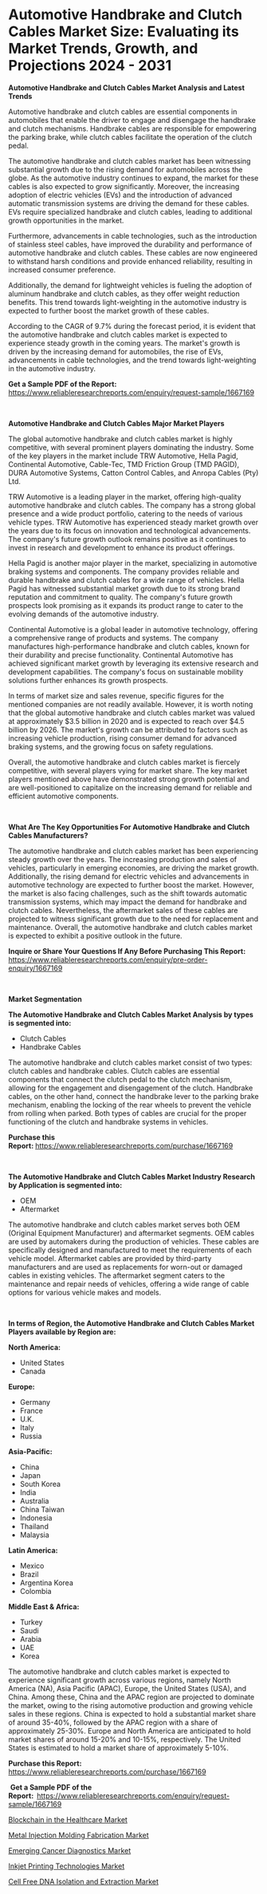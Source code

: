 <p><h1>Automotive Handbrake and Clutch Cables Market Size: Evaluating its Market Trends, Growth, and Projections 2024 - 2031</h1></p><p><strong>Automotive Handbrake and Clutch Cables Market Analysis and Latest Trends</strong></p>
<p><p>Automotive handbrake and clutch cables are essential components in automobiles that enable the driver to engage and disengage the handbrake and clutch mechanisms. Handbrake cables are responsible for empowering the parking brake, while clutch cables facilitate the operation of the clutch pedal.</p><p>The automotive handbrake and clutch cables market has been witnessing substantial growth due to the rising demand for automobiles across the globe. As the automotive industry continues to expand, the market for these cables is also expected to grow significantly. Moreover, the increasing adoption of electric vehicles (EVs) and the introduction of advanced automatic transmission systems are driving the demand for these cables. EVs require specialized handbrake and clutch cables, leading to additional growth opportunities in the market.</p><p>Furthermore, advancements in cable technologies, such as the introduction of stainless steel cables, have improved the durability and performance of automotive handbrake and clutch cables. These cables are now engineered to withstand harsh conditions and provide enhanced reliability, resulting in increased consumer preference.</p><p>Additionally, the demand for lightweight vehicles is fueling the adoption of aluminum handbrake and clutch cables, as they offer weight reduction benefits. This trend towards light-weighting in the automotive industry is expected to further boost the market growth of these cables.</p><p>According to the CAGR of 9.7% during the forecast period, it is evident that the automotive handbrake and clutch cables market is expected to experience steady growth in the coming years. The market's growth is driven by the increasing demand for automobiles, the rise of EVs, advancements in cable technologies, and the trend towards light-weighting in the automotive industry.</p></p>
<p><strong>Get a Sample PDF of the Report:&nbsp;</strong> <a href="https://www.reliableresearchreports.com/enquiry/request-sample/1667169">https://www.reliableresearchreports.com/enquiry/request-sample/1667169</a></p>
<p>&nbsp;</p>
<p><strong>Automotive Handbrake and Clutch Cables Major Market Players</strong></p>
<p><p>The global automotive handbrake and clutch cables market is highly competitive, with several prominent players dominating the industry. Some of the key players in the market include TRW Automotive, Hella Pagid, Continental Automotive, Cable-Tec, TMD Friction Group (TMD PAGID), DURA Automotive Systems, Catton Control Cables, and Anropa Cables (Pty) Ltd.</p><p>TRW Automotive is a leading player in the market, offering high-quality automotive handbrake and clutch cables. The company has a strong global presence and a wide product portfolio, catering to the needs of various vehicle types. TRW Automotive has experienced steady market growth over the years due to its focus on innovation and technological advancements. The company's future growth outlook remains positive as it continues to invest in research and development to enhance its product offerings.</p><p>Hella Pagid is another major player in the market, specializing in automotive braking systems and components. The company provides reliable and durable handbrake and clutch cables for a wide range of vehicles. Hella Pagid has witnessed substantial market growth due to its strong brand reputation and commitment to quality. The company's future growth prospects look promising as it expands its product range to cater to the evolving demands of the automotive industry.</p><p>Continental Automotive is a global leader in automotive technology, offering a comprehensive range of products and systems. The company manufactures high-performance handbrake and clutch cables, known for their durability and precise functionality. Continental Automotive has achieved significant market growth by leveraging its extensive research and development capabilities. The company's focus on sustainable mobility solutions further enhances its growth prospects.</p><p>In terms of market size and sales revenue, specific figures for the mentioned companies are not readily available. However, it is worth noting that the global automotive handbrake and clutch cables market was valued at approximately $3.5 billion in 2020 and is expected to reach over $4.5 billion by 2026. The market's growth can be attributed to factors such as increasing vehicle production, rising consumer demand for advanced braking systems, and the growing focus on safety regulations.</p><p>Overall, the automotive handbrake and clutch cables market is fiercely competitive, with several players vying for market share. The key market players mentioned above have demonstrated strong growth potential and are well-positioned to capitalize on the increasing demand for reliable and efficient automotive components.</p></p>
<p>&nbsp;</p>
<p><strong>What Are The Key Opportunities For Automotive Handbrake and Clutch Cables Manufacturers?</strong></p>
<p><p>The automotive handbrake and clutch cables market has been experiencing steady growth over the years. The increasing production and sales of vehicles, particularly in emerging economies, are driving the market growth. Additionally, the rising demand for electric vehicles and advancements in automotive technology are expected to further boost the market. However, the market is also facing challenges, such as the shift towards automatic transmission systems, which may impact the demand for handbrake and clutch cables. Nevertheless, the aftermarket sales of these cables are projected to witness significant growth due to the need for replacement and maintenance. Overall, the automotive handbrake and clutch cables market is expected to exhibit a positive outlook in the future.</p></p>
<p><strong>Inquire or Share Your Questions If Any Before Purchasing This Report:</strong> <a href="https://www.reliableresearchreports.com/enquiry/pre-order-enquiry/1667169">https://www.reliableresearchreports.com/enquiry/pre-order-enquiry/1667169</a></p>
<p>&nbsp;</p>
<p><strong>Market Segmentation</strong></p>
<p><strong>The Automotive Handbrake and Clutch Cables Market Analysis by types is segmented into:</strong></p>
<p><ul><li>Clutch Cables</li><li>Handbrake Cables</li></ul></p>
<p><p>The automotive handbrake and clutch cables market consist of two types: clutch cables and handbrake cables. Clutch cables are essential components that connect the clutch pedal to the clutch mechanism, allowing for the engagement and disengagement of the clutch. Handbrake cables, on the other hand, connect the handbrake lever to the parking brake mechanism, enabling the locking of the rear wheels to prevent the vehicle from rolling when parked. Both types of cables are crucial for the proper functioning of the clutch and handbrake systems in vehicles.</p></p>
<p><strong>Purchase this Report:&nbsp;</strong><a href="https://www.reliableresearchreports.com/purchase/1667169">https://www.reliableresearchreports.com/purchase/1667169</a></p>
<p>&nbsp;</p>
<p><strong>The Automotive Handbrake and Clutch Cables Market Industry Research by Application is segmented into:</strong></p>
<p><ul><li>OEM</li><li>Aftermarket</li></ul></p>
<p><p>The automotive handbrake and clutch cables market serves both OEM (Original Equipment Manufacturer) and aftermarket segments. OEM cables are used by automakers during the production of vehicles. These cables are specifically designed and manufactured to meet the requirements of each vehicle model. Aftermarket cables are provided by third-party manufacturers and are used as replacements for worn-out or damaged cables in existing vehicles. The aftermarket segment caters to the maintenance and repair needs of vehicles, offering a wide range of cable options for various vehicle makes and models.</p></p>
<p>&nbsp;</p>
<p><strong>In terms of Region, the Automotive Handbrake and Clutch Cables Market Players available by Region are:</strong></p>
<p>
    <p> <strong> North America: </strong>
        <ul>
            <li>United States</li>
            <li>Canada</li>
        </ul>
        </p> 
    <p> <strong> Europe: </strong>
        <ul>
            <li>Germany</li>
            <li>France</li>
            <li>U.K.</li>
            <li>Italy</li>
            <li>Russia</li>
        </ul>
        </p> 
    <p> <strong> Asia-Pacific: </strong>
        <ul>
            <li>China</li>
            <li>Japan</li>
            <li>South Korea</li>
            <li>India</li>
            <li>Australia</li>
            <li>China Taiwan</li>
            <li>Indonesia</li>
            <li>Thailand</li>
            <li>Malaysia</li>
        </ul>
        </p> 
    <p> <strong> Latin America: </strong>
        <ul>
            <li>Mexico</li>
            <li>Brazil</li>
            <li>Argentina Korea</li>
            <li>Colombia</li>
        </ul>
        </p> 
    <p> <strong> Middle East & Africa: </strong>
        <ul>
            <li>Turkey</li>
            <li>Saudi</li>
            <li>Arabia</li>
            <li>UAE</li>
            <li>Korea</li>
        </ul>
    </p>
    </p>
<p><p>The automotive handbrake and clutch cables market is expected to experience significant growth across various regions, namely North America (NA), Asia Pacific (APAC), Europe, the United States (USA), and China. Among these, China and the APAC region are projected to dominate the market, owing to the rising automotive production and growing vehicle sales in these regions. China is expected to hold a substantial market share of around 35-40%, followed by the APAC region with a share of approximately 25-30%. Europe and North America are anticipated to hold market shares of around 15-20% and 10-15%, respectively. The United States is estimated to hold a market share of approximately 5-10%.</p></p>
<p><strong>Purchase this Report: </strong><a href="https://www.reliableresearchreports.com/purchase/1667169">https://www.reliableresearchreports.com/purchase/1667169</a></p>
<p>&nbsp;<strong>Get a Sample PDF of the Report:&nbsp;&nbsp;</strong><a href="https://www.reliableresearchreports.com/enquiry/request-sample/1667169">https://www.reliableresearchreports.com/enquiry/request-sample/1667169</a></p>
<p><strong></strong></p>
<p><p><a href="https://github.com/soamybahemax/Market-Research-Report-List-1/blob/main/blockchain-in-the-healthcare-market.md">Blockchain in the Healthcare Market</a></p><p><a href="https://github.com/derrinmiltonellis35gcl/Market-Research-Report-List-1/blob/main/metal-injection-molding-fabrication-market.md">Metal Injection Molding Fabrication Market</a></p><p><a href="https://github.com/cecuraprangm/Market-Research-Report-List-1/blob/main/emerging-cancer-diagnostics-market.md">Emerging Cancer Diagnostics Market</a></p><p><a href="https://github.com/eeaveuhhh/Market-Research-Report-List-1/blob/main/inkjet-printing-technologies-market.md">Inkjet Printing Technologies Market</a></p><p><a href="https://github.com/kelosurfing/Market-Research-Report-List-1/blob/main/cell-free-dna-isolation-and-extraction-market.md">Cell Free DNA Isolation and Extraction Market</a></p></p>